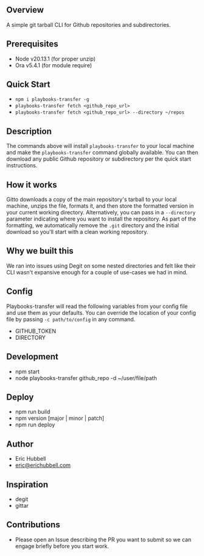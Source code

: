 ## Overview
A simple git tarball CLI for Github repositories and subdirectories.


## Prerequisites
- Node v20.13.1 (for proper unzip)
- Ora v5.4.1 (for module require)


## Quick Start
- `npm i playbooks-transfer -g`
- `playbooks-transfer fetch <github_repo_url>`
- `playbooks-transfer fetch <github_repo_url> --directory ~/repos`

## Description
The commands above will install `playbooks-transfer` to your local machine and make the `playbooks-transfer` command globally available.
You can then download any public Github repository or subdirectory per the quick start instructions.


## How it works
Gitto downloads a copy of the main repository's tarball to your local machine, unzips the file, formats it, and then store the formatted version in your current working directory. Alternatively, you can pass in a `--directory` parameter indicating where you want to install the repository. As part of the formatting, we automatically remove the `.git` directory and the initial download so you'll start with a clean working repository.


## Why we built this
We ran into issues using Degit on some nested directories and felt like their CLI wasn't expansive enough for a couple of use-cases we had in mind.


## Config
Playbooks-transfer will read the following variables from your config file and use them as your defaults. You can override the location of your config file by passing `-c path/to/config` in any command.
- GITHUB_TOKEN
- DIRECTORY

## Development
- npm start
- node playbooks-transfer github_repo -d ~/user/file/path

## Deploy
- npm run build
- npm version [major | minor | patch]
- npm run deploy



## Author
- Eric Hubbell
- eric@erichubbell.com


## Inspiration
- degit
- gittar


## Contributions
- Please open an Issue describing the PR you want to submit so we can engage briefly before you start work.